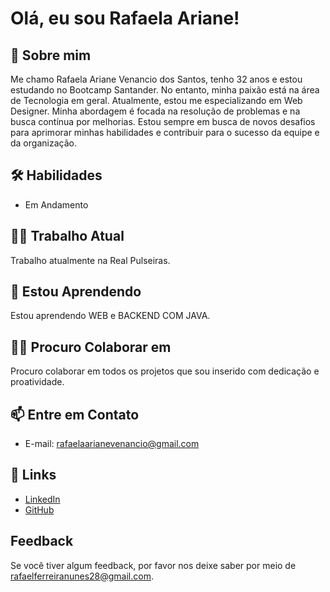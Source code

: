 # Olá, eu sou Rafaela Ariane! 

## 🚀 Sobre mim

Me chamo Rafaela Ariane Venancio dos Santos, tenho 32 anos e estou estudando no Bootcamp Santander. No entanto, minha paixão está na área de Tecnologia em geral. Atualmente, estou me especializando em Web Designer. Minha abordagem é focada na resolução de problemas e na busca contínua por melhorias. Estou sempre em busca de novos desafios para aprimorar minhas habilidades e contribuir para o sucesso da equipe e da organização.

## 🛠 Habilidades

- Em Andamento

## 👩‍💻 Trabalho Atual
Trabalho atualmente na Real Pulseiras.

## 🧠 Estou Aprendendo
Estou aprendendo WEB e BACKEND COM JAVA.

## 👯‍♀️ Procuro Colaborar em
Procuro colaborar em todos os projetos que sou inserido com dedicação e proatividade.

## 📫 Entre em Contato
- E-mail: rafaelaarianevenancio@gmail.com

## 🔗 Links
- [LinkedIn](https://www.linkedin.com/in/rafaela-ariane-v-95380b196/)
- [GitHub](https://github.com/Rafariane)

## Feedback
Se você tiver algum feedback, por favor nos deixe saber por meio de rafaelferreiranunes28@gmail.com.

